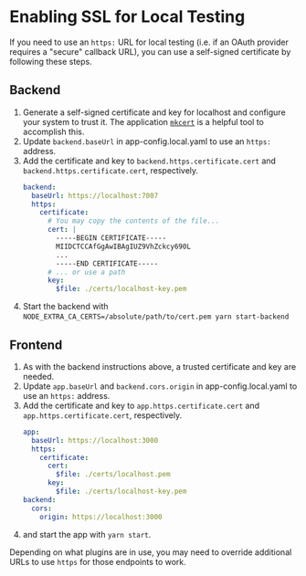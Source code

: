 # Enabling SSL for Local Testing

If you need to use an `https:` URL for local testing (i.e. if an OAuth provider requires a "secure" callback URL), you can use a self-signed certificate by following these steps.

## Backend

1. Generate a self-signed certificate and key for localhost and configure your system to trust it. The application [`mkcert`](https://github.com/FiloSottile/mkcert) is a helpful tool to accomplish this.
1. Update `backend.baseUrl` in app-config.local.yaml to use an `https:` address.
1. Add the certificate and key to `backend.https.certificate.cert` and `backend.https.certificate.cert`, respectively.
   ```yaml
   backend:
     baseUrl: https://localhost:7007
     https:
       certificate:
         # You may copy the contents of the file...
         cert: |
           -----BEGIN CERTIFICATE-----
           MIIDCTCCAfGgAwIBAgIUZ9VhZckcy690L
           ...
           -----END CERTIFICATE-----
         # ... or use a path
         key:
           $file: ./certs/localhost-key.pem
   ```
1. Start the backend with `NODE_EXTRA_CA_CERTS=/absolute/path/to/cert.pem yarn start-backend`

## Frontend

1. As with the backend instructions above, a trusted certificate and key are needed.
1. Update `app.baseUrl` and `backend.cors.origin` in app-config.local.yaml to use an `https:` address.
1. Add the certificate and key to `app.https.certificate.cert` and `app.https.certificate.cert`, respectively.
   ```yaml
   app:
     baseUrl: https://localhost:3000
     https:
       certificate:
         cert:
           $file: ./certs/localhost.pem
         key:
           $file: ./certs/localhost-key.pem
   backend:
     cors:
       origin: https://localhost:3000
   ```
1. and start the app with `yarn start`.

Depending on what plugins are in use, you may need to override additional URLs to use `https` for those endpoints to work.
